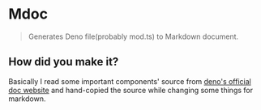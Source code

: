 # Mdoc

> Generates Deno file(probably mod.ts) to Markdown document.

## How did you make it?

Basically I read some important components' source from [deno's official doc website](https://github.com/denoland/doc_website/) and hand-copied the source while changing some things for markdown.
